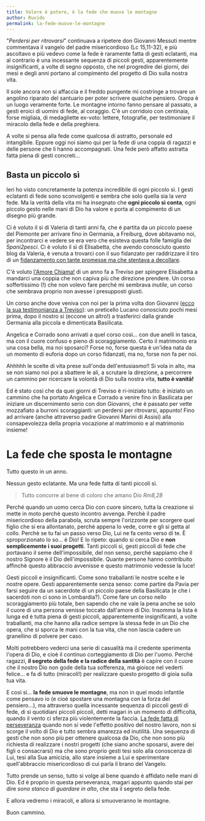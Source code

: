 ```yaml
---
title: Volere è potere, è la fede che muove le montagne
author: Ruvido
permalink: la-fede-muove-le-montagne
---
```


"_Perdersi per ritrovarsi_" continuava a ripetere don Giovanni Messuti mentre commentava il vangelo del padre misericordioso (Lc 15,11-32), e più ascoltavo e più vedevo come la fede è raramente fatta di gesti eclatanti, ma al contrario è una incessante sequenza di piccoli gesti, apparentemente insignificanti, a volte di segno opposto, che nel progredire dei giorni, dei mesi e degli anni portano al compimento del progetto di Dio sulla nostra vita.

Il sole ancora non si affaccia e il freddo pungente mi costringe a trovare un angolino riparato del santuario per poter scrivere qualche pensiero. Oropa è un luogo veramente forte. Le montagne intorno fanno pensare al passato, a gesti eroici di uomini di fede, al coraggio. C'è un corridoio con centinaia, forse migliaia, di medagliette ex-voto: lettere, fotografie, per testimoniare il miracolo della fede e della preghiera.

A volte si pensa alla fede come qualcosa di astratto, personale ed intangibile. Eppure oggi noi siamo qui per la fede di una coppia di ragazzi e delle persone che li hanno accompagnati. Una fede però affatto astratta fatta piena di gesti concreti...

## Basta un piccolo sì

Ieri ho visto concretamente la potenza incredibile di ogni piccolo sì. I gesti eclatanti di fede sono sconvolgenti e sembra che solo quella sia la *vera* fede. Ma la verità della vita mi ha insegnato che **ogni piccolo sì conta**, ogni piccolo gesto nelle mani di Dio ha valore e porta al compimento di un disegno più grande.

Ci è voluto il sì di Valeria di tanti anni fa, che è partita da un piccolo paese del Piemonte per arrivare fino in Germania, a Freiburg, dove abitavamo noi, per incontrarci e vedere se era vero che esisteva questa folle famiglia dei _5pani2pesci_. Ci è voluto il sì di Elisabetta, che avendo conosciuto questo blog da Valeria, è venuta a trovarci con il suo fidanzato per raddrizzare il tiro di un [fidanzamento con tante promesse ma che stentava a decollare](http://5p2p.it/continua-soltanto-ad-avere-fede).

C'è voluto [l'Amore Chiama!](http://5p2p.it/tour) di un anno fa a Treviso per spingere Elisabetta a mandarci una coppia che non capiva più che direzione prendere. Un corso soffertissimo (!) che non volevo fare perché mi sembrava *inutile*, un corso che sembrava proprio non avesse i presupposti giusti. 

Un corso anche dove veniva con noi per la prima volta don Giovanni ([ecco la sua testimonianza a Treviso](https://youtu.be/jEqyNJdu19s)): un preticello Lucano conosciuto pochi mesi prima, dopo il nostro si (eccone un altro!) a trasferirci dalla grande Germania alla piccola e dimenticata Basilicata. 

Angelica e Corrado sono arrivati a quel corso così... con due anelli in tasca, ma con il cuore confuso e pieno di scoraggiamento. Certo il matrimonio era una cosa bella, ma noi sposarci? Forse no, forse questa è un'idea nata da un momento di euforia dopo un corso fidanzati, ma no, forse non fa per noi.

Ahhhhh le scelte di vita prese sull'onda dell'entusiasmo!! Si vola in alto, ma se non siamo noi poi a sbattere le ali, a scrutare la direzione, a percorrere un cammino per ricercare la volontà di Dio sulla nostra vita, **tutto è vanità!** 

Ed è stato così che da quei giorni di Treviso è ri-iniziato tutto: è iniziato un cammino che ha portato Angelica e Corrado a venire fino in Basilicata per iniziare un discernimento serio con don Giovanni, che è passato per vette mozzafiato a burroni scoraggianti: un perdersi per ritrovarsi, appunto! Fino ad arrivare (anche attraverso padre Giovanni Marini di Assisi) alla consapevolezza della propria vocazione al matrimonio e al matrimonio insieme!


# La fede che sposta le montagne

Tutto questo in un anno.

Nessun gesto eclatante. Ma una fede fatta di tanti piccoli sì.

> Tutto concorre al bene di coloro che amano Dio <cite>Rm8,28</cite>

Perché quando un uomo cerca Dio con cuore sincero, tutta la creazione si mette in moto perchè questo incontro avvenga. Perchè il padre misericordioso della parabola, scruta sempre l'orizzonte per scorgere quel figlio che si era allontanato, perchè appena lo vede, corre e gli si getta al collo. Perchè se tu fai un passo verso Dio, Lui ne fa cento verso di te. È sproporzionato lo so... è Dio! E lo ripeto: quando si cerca Dio e **non semplicemente i suoi progetti**. Tanti piccoli sì, gesti piccoli di fede che portavano il seme dell'impossibile, del non senso, perché sappiamo che il nostro Signore è il Dio dell'impossibile. Quante persone hanno contribuito affinchè questo abbraccio avvenisse e questo matrimonio vedesse la luce! 

Gesti piccoli e insignificanti. Come sono traballanti le nostre scelte e le nostre opere. Gesti apparentemente senza senso: come partire da Pavia per farsi seguire da un sacerdote di un piccolo paese della Basilicata (e che i sacerdoti non ci sono in Lombardia?). Come fare un corso nello scoraggiamento più totale, ben sapendo che ne vale la pena anche se solo il cuore di una persona venisse toccato dall'amore di Dio. Insomma la lista è lunga ed è tutta piena di gesti piccoli, apparentemente insignificanti, a volte traballanti, ma che hanno alla radice sempre la stessa fede in un Dio che opera, che si sporca le mani con la tua vita, che non lascia cadere un granellino di polvere per caso.

Molti potrebbero vederci una serie di casualità ma il credente sperimenta l'opera di Dio, e cioè il continuo corteggiamento di Dio per l'uomo. Perché ragazzi, **il segreto della fede e la radice della santità** è capire con il cuore che il nostro Dio non gode della tua sofferenza, ma gioisce nel vederti felice... e fa di tutto (miracoli!) per realizzare questo progetto di gioia sulla tua vita. 

E così sì... **la fede smuove le montagne**, ma non in quel modo infantile come pensavo io (e cioè spostare una montagna con la forza del pensiero...), ma attraverso quella incessante sequenza di piccoli gesti di fede, di sì quotidiani piccoli piccoli, detti magari in un momento di difficoltà, quando il vento ci sferza più violentemente la faccia. [La fede fatta di perseveranza](http://5p2p.it/2015/10/28/ad-occhi-chiusi.html) quando non si vede l'effetto positivo del nostro lavoro, non si scorge il volto di Dio e tutto sembra amarezza ed inutilità. Una sequenza di gesti che non sono più per ottenere qualcosa da Dio, che non sono più richiesta di realizzare i nostri progetti (che siano anche sposarsi, avere dei figli o consacrarsi) ma che sono proprio gesti tesi solo alla conoscenza di Lui, tesi alla Sua amicizia, allo stare insieme a Lui e sperimentare quell'abbraccio misericordioso di cui parla il brano del Vangelo.

Tutto prende un senso, tutto si volge al bene quando è affidato nelle mani di Dio. Ed è proprio in questa perseveranza, magari appunto quando stai per dire _sono stanco di guardare in alto_, che sta il segreto della fede.

E allora vedremo i miracoli, e allora si smuoveranno le montagne.

Buon cammino.
